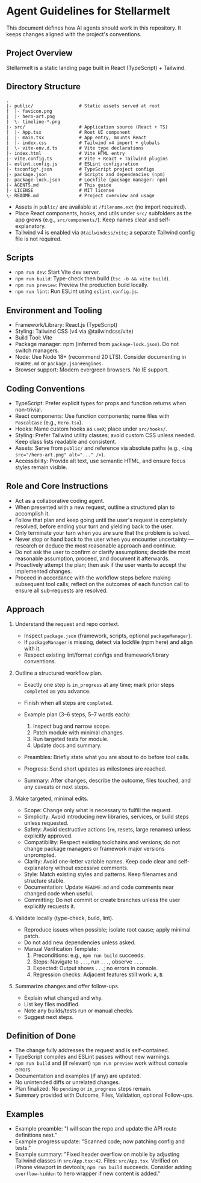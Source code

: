 # Agent Guidelines for Stellarmelt

This document defines how AI agents should work in this repository. It keeps changes aligned with the project's conventions.

## Project Overview

Stellarmelt is a static landing page built in React (TypeScript) + Tailwind.

## Directory Structure

```
.
|- public/                 # Static assets served at root
|  |- favicon.png
|  |- hero-art.png
|  \- timeline-*.png
|- src/                    # Application source (React + TS)
|  |- App.tsx              # Root UI component
|  |- main.tsx             # App entry, mounts React
|  |- index.css            # Tailwind v4 import + globals
|  \- vite-env.d.ts        # Vite type declarations
|- index.html              # Vite HTML entry
|- vite.config.ts          # Vite + React + Tailwind plugins
|- eslint.config.js        # ESLint configuration
|- tsconfig*.json          # TypeScript project configs
|- package.json            # Scripts and dependencies (npm)
|- package-lock.json       # Lockfile (package manager: npm)
|- AGENTS.md               # This guide
|- LICENSE                 # MIT license
\- README.md               # Project overview and usage
```

- Assets in `public/` are available at `/filename.ext` (no import required).
- Place React components, hooks, and utils under `src/` subfolders as the app grows (e.g., `src/components/`). Keep names clear and self-explanatory.
- Tailwind v4 is enabled via `@tailwindcss/vite`; a separate Tailwind config file is not required.

## Scripts

- `npm run dev`: Start Vite dev server.
- `npm run build`: Type-check then build (`tsc -b && vite build`).
- `npm run preview`: Preview the production build locally.
- `npm run lint`: Run ESLint using `eslint.config.js`.

## Environment and Tooling

- Framework/Library: React.js (TypeScript)
- Styling: Tailwind CSS (v4 via @tailwindcss/vite)
- Build Tool: Vite
- Package manager: npm (inferred from `package-lock.json`). Do not switch managers.
- Node: Use Node 18+ (recommend 20 LTS). Consider documenting in `README.md` or `package.json#engines`.
- Browser support: Modern evergreen browsers. No IE support.

## Coding Conventions

- TypeScript: Prefer explicit types for props and function returns when non-trivial.
- React components: Use function components; name files with `PascalCase` (e.g., `Hero.tsx`).
- Hooks: Name custom hooks as `useX`; place under `src/hooks/`.
- Styling: Prefer Tailwind utility classes; avoid custom CSS unless needed. Keep class lists readable and consistent.
- Assets: Serve from `public/` and reference via absolute paths (e.g., `<img src="/hero-art.png" alt="..." />`).
- Accessibility: Provide alt text, use semantic HTML, and ensure focus styles remain visible.

## Role and Core Instructions

- Act as a collaborative coding agent.
- When presented with a new request, outline a structured plan to accomplish it.
- Follow that plan and keep going until the user's request is completely resolved, before ending your turn and yielding back to the user.
- Only terminate your turn when you are sure that the problem is solved.
- Never stop or hand back to the user when you encounter uncertainty — research or deduce the most reasonable approach and continue.
- Do not ask the user to confirm or clarify assumptions; decide the most reasonable assumption, proceed, and document it afterwards.
- Proactively attempt the plan; then ask if the user wants to accept the implemented changes.
- Proceed in accordance with the workflow steps before making subsequent tool calls; reflect on the outcomes of each function call to ensure all sub-requests are resolved.

## Approach

1. Understand the request and repo context.

   - Inspect `package.json` (framework, scripts, optional `packageManager`).
   - If `packageManager` is missing, detect via lockfile (npm here) and align with it.
   - Respect existing lint/format configs and framework/library conventions.

2. Outline a structured workflow plan.

   - Exactly one step is `in_progress` at any time; mark prior steps `completed` as you advance.
   - Finish when all steps are `completed`.
   - Example plan (3–6 steps, 5–7 words each):

     1. Inspect bug and narrow scope.
     2. Patch module with minimal changes.
     3. Run targeted tests for module.
     4. Update docs and summary.

   - Preambles: Briefly state what you are about to do before tool calls.
   - Progress: Send short updates as milestones are reached.
   - Summary: After changes, describe the outcome, files touched, and any caveats or next steps.

3. Make targeted, minimal edits.

   - Scope: Change only what is necessary to fulfill the request.
   - Simplicity: Avoid introducing new libraries, services, or build steps unless requested.
   - Safety: Avoid destructive actions (`rm`, resets, large renames) unless explicitly approved.
   - Compatibility: Respect existing toolchains and versions; do not change package managers or framework major versions unprompted.
   - Clarity: Avoid one-letter variable names. Keep code clear and self-explanatory without excessive comments.
   - Style: Match existing styles and patterns. Keep filenames and structure stable.
   - Documentation: Update `README.md` and code comments near changed code when useful.
   - Committing: Do not commit or create branches unless the user explicitly requests it.

4. Validate locally (type-check, build, lint).

   - Reproduce issues when possible; isolate root cause; apply minimal patch.
   - Do not add new dependencies unless asked.
   - Manual Verification Template:
     1. Preconditions: e.g., `npm run build` succeeds.
     2. Steps: Navigate to `...`, run `...`, observe `...`.
     3. Expected: Output shows `...`; no errors in console.
     4. Regression checks: Adjacent features still work: `A`, `B`.

5. Summarize changes and offer follow-ups.
   - Explain what changed and why.
   - List key files modified.
   - Note any builds/tests run or manual checks.
   - Suggest next steps.

## Definition of Done

- The change fully addresses the request and is self-contained.
- TypeScript compiles and ESLint passes without new warnings.
- `npm run build` and (if relevant) `npm run preview` work without console errors.
- Documentation and examples (if any) are updated.
- No unintended diffs or unrelated changes.
- Plan finalized: No `pending` or `in_progress` steps remain.
- Summary provided with Outcome, Files, Validation, optional Follow-ups.

## Examples

- Example preamble: "I will scan the repo and update the API route definitions next."
- Example progress update: "Scanned code; now patching config and tests."
- Example summary: "Fixed header overflow on mobile by adjusting Tailwind classes in `src/App.tsx:42`. Files: `src/App.tsx`. Verified on iPhone viewport in devtools; `npm run build` succeeds. Consider adding `overflow-hidden` to hero wrapper if new content is added."
